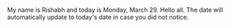 My name is Rishabh and today is Monday, March 29. Hello all. The date will automatically update to today's date in case you did not notice.
